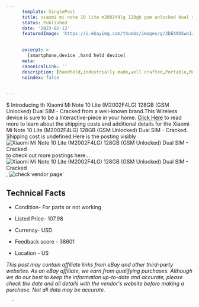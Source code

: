 ```yaml
---
      template: SinglePost
      title: xiaomi mi note 10 lite m2002f4lg 128gb gsm unlocked dual sim cracked
      status: Published
      date: '2023-02-12'
      featuredImage: 'https://i.ebayimg.com/thumbs/images/g/3bEAAOSwn1JjPY2l/s-l225.jpg'
       

      excerpt: >-
        [smartphone,device ,hand held device]
      meta:
      canonicalLink: ''
      description: [handheld,industrially made,well crafted,Portable,Mobile,Compact,Convenient,Lightweight,Maneuverable,Man-portable,Miniature,Carriable,Hand-held,Light,Holdable,Transportable,Mobile device,Pocket-sized,On-the-go,Wireless,Cordless,Compact size,Convenient size, smartphone,device ,hand held device]
      noindex: false
      

---
```

$
      Introducing th Xiaomi Mi Note 10 Lite (M2002F4LG) 128GB (GSM Unlocked) Dual SIM - Cracked from a well-known brand.This Wireless device  is sure to be a Interactive-piece in your home. [Click Here](https://www.ebay.com/itm/134265714782?hash=item1f42dc385e%3Ag%3A3bEAAOSwn1JjPY2l&mkevt=1&mkcid=1&mkrid=711-53200-19255-0&campid=%253CePNCampaignId%253E&customid=%253CreferenceId%253E&toolid=10049) to read more to learn about the shipping costs and additional details for the Xiaomi Mi Note 10 Lite (M2002F4LG) 128GB (GSM Unlocked) Dual SIM - Cracked. Shipping cost is undefined.Here is the posting visibly ![Xiaomi Mi Note 10 Lite (M2002F4LG) 128GB (GSM Unlocked) Dual SIM - Cracked](https://i.ebayimg.com/thumbs/images/g/3bEAAOSwn1JjPY2l/s-l225.jpg) to check out more postings here... ![Xiaomi Mi Note 10 Lite (M2002F4LG) 128GB (GSM Unlocked) Dual SIM - Cracked](https://i.ebayimg.com/images/g/3bEAAOSwn1JjPY2l/s-l1600.jpg), ![check vendor page](https://origin-galleryplus.ebayimg.com/ws/web/134265714782_2_0_1/225x225.jpg,https://origin-galleryplus.ebayimg.com/ws/web/134265714782_3_0_1/225x225.jpg,https://origin-galleryplus.ebayimg.com/ws/web/134265714782_4_0_1/225x225.jpg,https://origin-galleryplus.ebayimg.com/ws/web/134265714782_5_0_1/225x225.jpg,https://origin-galleryplus.ebayimg.com/ws/web/134265714782_6_0_1/225x225.jpg,https://origin-galleryplus.ebayimg.com/ws/web/134265714782_7_0_1/225x225.jpg,https://origin-galleryplus.ebayimg.com/ws/web/134265714782_8_0_1/225x225.jpg)'

      

 ## Technical Facts 



     
      

 - Condition- For parts or not working 


      

 - Listed Price- 107.98 


      

 - Currency- USD 


      

 - Feedback score - 38601 


      

 - Location - US 


      
      

 *_This post may contain affiliate links from eBay and other third-party websites. As an eBay affiliate, we earn from qualifying purchases. Although we do our best to keep the information up-to-date and accurate, please check the date and all details with the vendor's website before making a purchase. Not all data may be accurate._*




      -
